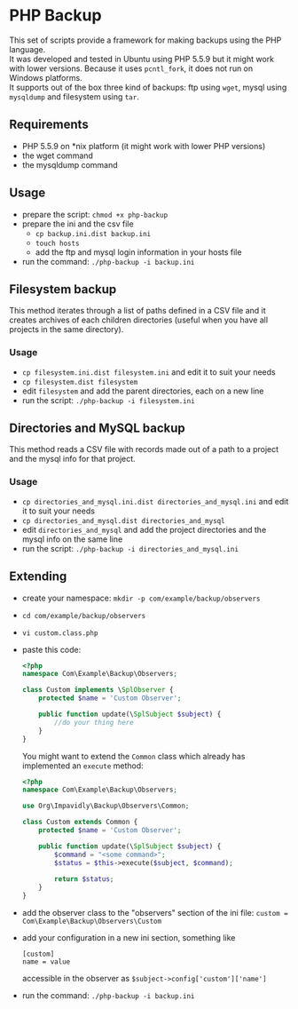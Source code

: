 PHP Backup
==========

This set of scripts provide a framework for making backups using the PHP language.  
It was developed and tested in Ubuntu using PHP 5.5.9 but it might work with lower versions. Because it uses `pcntl_fork`, it does not run on Windows platforms.  
It supports out of the box three kind of backups: ftp using `wget`, mysql using `mysqldump` and filesystem using `tar`.

Requirements
------------

* PHP 5.5.9 on *nix platform (it might work with lower PHP versions)
* the wget command
* the mysqldump command

Usage
-----

* prepare the script: `chmod +x php-backup`
* prepare the ini and the csv file
    * `cp backup.ini.dist backup.ini`
    * `touch hosts`
    * add the ftp and mysql login information in your hosts file
* run the command: `./php-backup -i backup.ini`

Filesystem backup
-----------------

This method iterates through a list of paths defined in a CSV file and it creates archives of each children directories (useful when you have all projects in the same directory).

### Usage

* `cp filesystem.ini.dist filesystem.ini` and edit it to suit your needs
* `cp filesystem.dist filesystem`
* edit `filesystem` and add the parent directories, each on a new line
* run the script: `./php-backup -i filesystem.ini`

Directories and MySQL backup
----------------------------

This method reads a CSV file with records made out of a path to a project and the mysql info for that project.

### Usage

* `cp directories_and_mysql.ini.dist directories_and_mysql.ini` and edit it to suit your needs
* `cp directories_and_mysql.dist directories_and_mysql`
* edit `directories_and_mysql` and add the project directories and the mysql info on the same line
* run the script: `./php-backup -i directories_and_mysql.ini`

Extending
---------
* create your namespace: `mkdir -p com/example/backup/observers`
* `cd com/example/backup/observers`
* `vi custom.class.php`
* paste this code:


    ```php
    <?php
    namespace Com\Example\Backup\Observers;

    class Custom implements \SplObserver {
        protected $name = 'Custom Observer';

        public function update(\SplSubject $subject) {
            //do your thing here
        }
    }
    ```

    You might want to extend the `Common` class which already has implemented an `execute` method:

    ```php
    <?php
    namespace Com\Example\Backup\Observers;
    
    use Org\Impavidly\Backup\Observers\Common;

    class Custom extends Common {
        protected $name = 'Custom Observer';

        public function update(\SplSubject $subject) {
            $command = "<some command>";
            $status = $this->execute($subject, $command);
            
            return $status;
        }
    }
    ```    
    
* add the observer class to the "observers" section of the ini file:
    `custom = Com\Example\Backup\Observers\Custom`
* add your configuration in a new ini section, something like

    ```
    [custom]
    name = value
    ```

    accessible in the observer as `$subject->config['custom']['name']`
* run the command: `./php-backup -i backup.ini`
